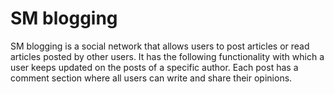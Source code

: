 # SM blogging

SM blogging is a social network that allows users to post articles or read articles posted by other users. It has the following functionality with which a user keeps updated on the posts of a specific author. Each post has a comment section where all users can write and share their opinions.

